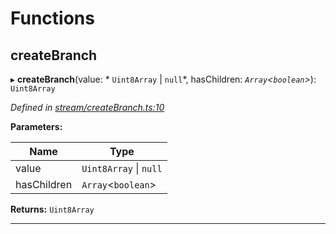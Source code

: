 

# Functions

<a id="createbranch"></a>

##  createBranch

▸ **createBranch**(value: * `Uint8Array` &#124; `null`*, hasChildren: *`Array`<`boolean`>*): `Uint8Array`

*Defined in [stream/createBranch.ts:10](https://github.com/polkadot-js/common/blob/5585a16/packages/trie-codec/src/stream/createBranch.ts#L10)*

**Parameters:**

| Name | Type |
| ------ | ------ |
| value |  `Uint8Array` &#124; `null`|
| hasChildren | `Array`<`boolean`> |

**Returns:** `Uint8Array`

___

